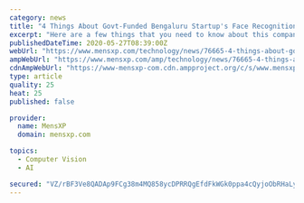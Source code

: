 ```yaml
---
category: news
title: "4 Things About Govt-Funded Bengaluru Startup's Face Recognition Tech That Can See Us Through Masks"
excerpt: "Here are a few things that you need to know about this company: According to the Technology Development Board, the company is building a “low-cost solution to identify persons with abnormal body temperature in a crowd and,"
publishedDateTime: 2020-05-27T08:39:00Z
webUrl: "https://www.mensxp.com/technology/news/76665-4-things-about-govt-funded-bengaluru-startups-face-recognition-tech-that-can-see-us-through-masks.html"
ampWebUrl: "https://www.mensxp.com/amp/technology/news/76665-4-things-about-govt-funded-bengaluru-startups-face-recognition-tech-that-can-see-us-through-masks.html"
cdnAmpWebUrl: "https://www-mensxp-com.cdn.ampproject.org/c/s/www.mensxp.com/amp/technology/news/76665-4-things-about-govt-funded-bengaluru-startups-face-recognition-tech-that-can-see-us-through-masks.html"
type: article
quality: 25
heat: 25
published: false

provider:
  name: MensXP
  domain: mensxp.com

topics:
  - Computer Vision
  - AI

secured: "VZ/rBF3Ve8QADAp9FCg38m4MQ858ycDPRRQgEfdFkWGk0ppa4cQyjoObRHaLyXx5bNxd6CemO+XHanB1kYAUS6Zvmso9FlnsR/rhkymTfxZQ6BdN1dqTr6drfLLmapQgS2qENf3HJ2/NQ3wgbicgkMD05lj0sQgb9JzjYPhzg0xzy0/BYVe6Vpz30rXjCaYb6lsMg8vyv71OtcPKgNp++cBzVCiUrFKZPyAMQ5G2DLFoyDJcHpuBLtz3MCdQMaj3X8eaDpj8cV7zkQZW0OQs6MpHCKWtHJzcIcx60qXku8E3Q1/o5rG9nwhUvPMr0EWP5zLRgyOZ1pAC+s6r4dcFzJUCWpiFbWiiBxLxrU+O2Xhun2QrcNlgiOnDOpw7BT5Fj4F3ZgddnI4t2GNLbI4fmYjsYHr+fxB0+0AMasU0YyvTr8CQsD8x4AeHcKo4IrAJTDd9VUfQTbI0aC03knzJSy1atrGRpi3g2jJl97aDJiY=;tL5PwltsEFeE00uooI7hww=="
---
```



